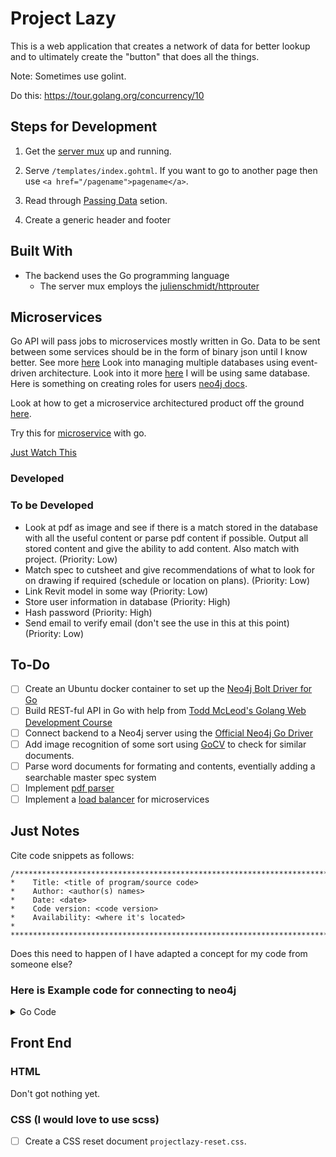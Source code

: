 # Project Lazy

This is a web application that creates a network of data for better lookup and to ultimately create the "button" that does all the things.

Note: Sometimes use golint.

Do this: https://tour.golang.org/concurrency/10

## Steps for Development
1.	Get the [server mux](https://godoc.org/github.com/julienschmidt/httprouter) up and running.
2.	Serve `/templates/index.gohtml`. If you want to go to another page then use `<a href="/pagename">pagename</a>`.

3.	Read through [Passing Data](https://github.com/GoesToEleven/golang-web-dev/tree/master/027_passing-data) setion.
4.	Create a generic header and footer 

## Built With

- The backend uses the Go programming language
  - The server mux employs the [julienschmidt/httprouter](https://godoc.org/github.com/julienschmidt/httprouter)

## Microservices
Go API will pass jobs to microservices mostly written in Go. Data to be sent between some services should be in the form of binary json until I know better. See more [here](https://medium.com/@nathankpeck/microservice-principles-smart-endpoints-and-dumb-pipes-5691d410700f) Look into managing multiple databases using event-driven architecture. Look into it more [here](https://microservices.io/patterns/data/database-per-service.html) I will be using same database. Here is something on creating roles for users [neo4j docs](https://neo4j.com/docs/operations-manual/current/authentication-authorization/subgraph-access-control/).

Look at how to get a microservice architectured product off the ground [here](https://www.devbridge.com/articles/a-6-point-plan-for-implementing-a-scalable-microservices-architecture/).

Try this for [microservice](https://medium.com/@shijuvar/building-microservices-with-event-sourcing-cqrs-in-go-using-grpc-nats-streaming-and-cockroachdb-983f650452aa) with go.

[Just Watch This](https://www.youtube.com/watch?v=j6ow-UemzBc)

### Developed

### To be Developed
- Look at pdf as image and see if there is a match stored in the database with all the useful content or parse pdf content if possible. Output all stored content and give the ability to add content. Also match with project. (Priority: Low)
- Match spec to cutsheet and give recommendations of what to look for on drawing if required (schedule or location on plans). (Priority: Low)
- Link Revit model in some way (Priority: Low)
- Store user information in database (Priority: High)
- Hash password (Priority: High)
- Send email to verify email (don't see the use in this at this point) (Priority: Low)
## To-Do
- [ ] Create an Ubuntu docker container to set up the [Neo4j Bolt Driver for Go](https://github.com/neo4j/neo4j-go-driver)
- [ ] Build REST-ful API in Go with help from [Todd McLeod's Golang Web Development Course](https://github.com/GoesToEleven/golang-web-dev)
- [ ] Connect backend to a Neo4j server using the [Official Neo4j Go Driver](https://github.com/neo4j/neo4j-go-driver)
- [ ] Add image recognition of some sort using [GoCV](https://gocv.io/) to check for similar documents.
- [ ] Parse word documents for formating and contents, eventially adding a searchable master spec system
- [ ] Implement [pdf parser](https://godoc.org/github.com/unidoc/unidoc/pdf/core#PdfObjectString)
- [ ] Implement a [load balancer](https://godoc.org/github.com/nienie/marathon) for microservices

## Just Notes

Cite code snippets as follows:
```
/***************************************************************************************
*    Title: <title of program/source code>
*    Author: <author(s) names>
*    Date: <date>
*    Code version: <code version>
*    Availability: <where it's located>
*
***************************************************************************************/
```

Does this need to happen of I have adapted a concept for my code from someone else?

### Here is Example code for connecting to neo4j

<details><summary>Go Code</summary>
<p>

```golang
package main

import (
  "flag"
  "fmt"
  "log"
  "os"
  "strings"

  "github.com/neo4j/neo4j-go-driver/neo4j"
)

var (
  uri      string
  username string
  password string
  query    string
)

// Simple header printing logic, open to improvements
func processHeaders(result neo4j.Result) {
  if keys, err := result.Keys(); err == nil {
    for index, key := range keys {
      if index > 0 {
        fmt.Print("\t")
      }
      fmt.Printf("%-10s", key)
    }
    fmt.Print("\n")

    for index := range keys {
      if index > 0 {
        fmt.Print("\t")
      }
      fmt.Print(strings.Repeat("=", 10))
    }
    fmt.Print("\n")
  }
}

// Simple record values printing logic, open to improvements
func processRecord(record neo4j.Record) {
  for index, value := range record.Values() {
    if index > 0 {
      fmt.Print("\t")
    }
    fmt.Printf("%-10v", value)
  }
  fmt.Print("\n")
}

// Transaction function
func executeQuery(tx neo4j.Transaction) (interface{}, error) {
  var (
    counter int
    result  neo4j.Result
    err     error
  )

  // Execute the query on the provided transaction
  if result, err = tx.Run(query, nil); err != nil {
    return nil, err
  }

  // Print headers
  processHeaders(result)

  // Loop through record stream until EOF or error
  for result.Next() {
    processRecord(result.Record())
    counter++
  }
  // Check if we encountered any error during record streaming
  if err = result.Err(); err != nil {
    return nil, err
  }

  // Return counter
  return counter, nil
}

func run() error {
  var (
    driver           neo4j.Driver
    session          neo4j.Session
    recordsProcessed interface{}
    err              error
  )

  // Construct a new driver
  if driver, err = neo4j.NewDriver(uri, neo4j.BasicAuth(username, password, ""), func(config *neo4j.Config) {
    config.Log = neo4j.ConsoleLogger(neo4j.ERROR)
  }); err != nil {
    return err
  }
  defer driver.Close()

  // Acquire a session
  if session, err = driver.Session(neo4j.AccessModeRead); err != nil {
    return err
  }
  defer session.Close()

  // Execute the transaction function
  if recordsProcessed, err = session.ReadTransaction(executeQuery); err != nil {
    return err
  }

  fmt.Printf("\n%d records processed\n", recordsProcessed)

  return nil
}

func parseAndVerifyFlags() bool {
  flag.Parse()

  if uri == "" || username == "" || password == "" || query == "" {
    flag.Usage()
    return false
  }

  return true
}

func main() {
  if !parseAndVerifyFlags() {
    os.Exit(-1)
  }

  if err := run(); err != nil {
    log.Fatal(err)
    os.Exit(1)
  }

  os.Exit(0)
}

func init() {
  flag.StringVar(&uri, "uri", "bolt://localhost", "the bolt uri to connect to")
  flag.StringVar(&username, "username", "neo4j", "the database username")
  flag.StringVar(&password, "password", "", "the database password")
  flag.StringVar(&query, "query", "", "the query to execute")
}
```

</p>
</details>

## Front End
### HTML
Don't got nothing yet.
### CSS (I would love to use scss)
- [ ] Create a CSS reset document `projectlazy-reset.css`.
